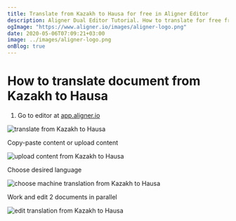 ```yaml
---
title: Translate from Kazakh to Hausa for free in Aligner Editor
description: Aligner Dual Editor Tutorial. How to translate for free from Kazakh to Hausa. Aligner is multilingual document management platform. 
ogImage: "https://www.aligner.io/images/aligner-logo.png"
date: 2020-05-06T07:09:21+03:00
image: ../images/aligner-logo.png
onBlog: true
---
```


# How to translate document from Kazakh to Hausa

1. Go to editor at [app.aligner.io](https://app.aligner.io "Aligner App web page")

![translate from Kazakh to Hausa](../aligner-blank-editor.png "translate from Kazakh to Hausa")

Copy-paste content or upload content

![upload content from Kazakh to Hausa](../aligner-uploaded-document.png "upload content from Kazakh to Hausa")

Choose desired language

![choose machine translation from Kazakh to Hausa](../aligner-language-dropdown.png "choose machine translation from Kazakh to Hausa")

Work and edit 2 documents in parallel

![edit translation from Kazakh to Hausa](../aligner-double-sitded-editor.png "edit translation from Kazakh to Hausa")

